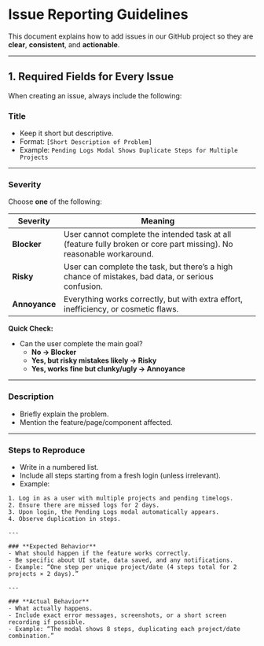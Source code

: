 # Issue Reporting Guidelines

This document explains how to add issues in our GitHub project so they are **clear**, **consistent**, and **actionable**.

---

## 1. Required Fields for Every Issue

When creating an issue, always include the following:

### **Title**

- Keep it short but descriptive.
- Format: `[Short Description of Problem]`
- Example: `Pending Logs Modal Shows Duplicate Steps for Multiple Projects`

---

### **Severity**

Choose **one** of the following:

| Severity   | Meaning |
|------------|---------|
| **Blocker** | User cannot complete the intended task at all (feature fully broken or core part missing). No reasonable workaround. |
| **Risky**   | User can complete the task, but there’s a high chance of mistakes, bad data, or serious confusion. |
| **Annoyance** | Everything works correctly, but with extra effort, inefficiency, or cosmetic flaws. |

**Quick Check:**  

- Can the user complete the main goal?  
  - **No → Blocker**  
  - **Yes, but risky mistakes likely → Risky**  
  - **Yes, works fine but clunky/ugly → Annoyance**

---

### **Description**

- Briefly explain the problem.
- Mention the feature/page/component affected.

---

### **Steps to Reproduce**

- Write in a numbered list.
- Include all steps starting from a fresh login (unless irrelevant).
- Example:

```plaintext
1. Log in as a user with multiple projects and pending timelogs.
2. Ensure there are missed logs for 2 days.
3. Upon login, the Pending Logs modal automatically appears.
4. Observe duplication in steps.

---

### **Expected Behavior**
- What should happen if the feature works correctly.
- Be specific about UI state, data saved, and any notifications.
- Example: “One step per unique project/date (4 steps total for 2 projects × 2 days).”

---

### **Actual Behavior**
- What actually happens.
- Include exact error messages, screenshots, or a short screen recording if possible.
- Example: “The modal shows 8 steps, duplicating each project/date combination.”
